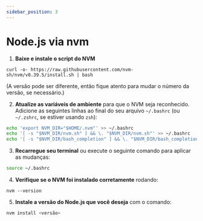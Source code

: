 ```yaml
---
sidebar_position: 3
---
```


# Node.js via nvm

1. **Baixe e instale o script do NVM**

```
curl -o- https://raw.githubusercontent.com/nvm-sh/nvm/v0.39.5/install.sh | bash
```
(A versão pode ser diferente, então fique atento para mudar o número da versão, se necessário.)

2. **Atualize as variáveis de ambiente** para que o NVM seja reconhecido. 
Adicione as seguintes linhas ao final do seu arquivo `~/.bashrc` (ou `~/.zshrc`, se estiver usando `zsh`):

```bash
echo 'export NVM_DIR="$HOME/.nvm"' >> ~/.bashrc
echo '[ -s "$NVM_DIR/nvm.sh" ] && \. "$NVM_DIR/nvm.sh"' >> ~/.bashrc
echo '[ -s "$NVM_DIR/bash_completion" ] && \. "$NVM_DIR/bash_completion"' >> ~/.bashrc
```

3. **Recarregue seu terminal** ou execute o seguinte comando para aplicar as mudanças:

```bash
source ~/.bashrc
```

4. **Verifique se o NVM foi instalado corretamente** rodando:

```
nvm --version
```

5. **Instale a versão do Node.js que você deseja** com o comando:

```bash
nvm install <versão>
```